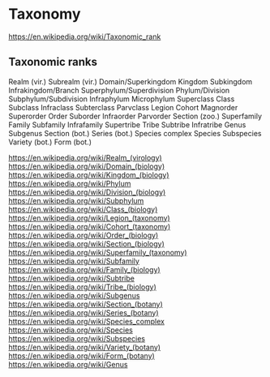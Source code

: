 # Taxonomy

https://en.wikipedia.org/wiki/Taxonomic_rank



## Taxonomic ranks
Realm (vir.)
Subrealm (vir.)
Domain/Superkingdom
Kingdom
Subkingdom
Infrakingdom/Branch
Superphylum/Superdivision
Phylum/Division
Subphylum/Subdivision
Infraphylum
Microphylum
Superclass
Class
Subclass
Infraclass
Subterclass
Parvclass
Legion
Cohort
Magnorder
Superorder
Order
Suborder
Infraorder
Parvorder
Section (zoo.)
Superfamily
Family
Subfamily
Infrafamily
Supertribe
Tribe
Subtribe
Infratribe
Genus
Subgenus
Section (bot.)
Series (bot.)
Species complex
Species
Subspecies
Variety (bot.)
Form (bot.)

https://en.wikipedia.org/wiki/Realm_(virology)
https://en.wikipedia.org/wiki/Domain_(biology)
https://en.wikipedia.org/wiki/Kingdom_(biology)
https://en.wikipedia.org/wiki/Phylum
https://en.wikipedia.org/wiki/Division_(biology)
https://en.wikipedia.org/wiki/Subphylum
https://en.wikipedia.org/wiki/Class_(biology)
https://en.wikipedia.org/wiki/Legion_(taxonomy)
https://en.wikipedia.org/wiki/Cohort_(taxonomy)
https://en.wikipedia.org/wiki/Order_(biology)
https://en.wikipedia.org/wiki/Section_(biology)
https://en.wikipedia.org/wiki/Superfamily_(taxonomy)
https://en.wikipedia.org/wiki/Subfamily
https://en.wikipedia.org/wiki/Family_(biology)
https://en.wikipedia.org/wiki/Subtribe
https://en.wikipedia.org/wiki/Tribe_(biology)
https://en.wikipedia.org/wiki/Subgenus
https://en.wikipedia.org/wiki/Section_(botany)
https://en.wikipedia.org/wiki/Series_(botany)
https://en.wikipedia.org/wiki/Species_complex
https://en.wikipedia.org/wiki/Species
https://en.wikipedia.org/wiki/Subspecies
https://en.wikipedia.org/wiki/Variety_(botany)
https://en.wikipedia.org/wiki/Form_(botany)
https://en.wikipedia.org/wiki/Genus
